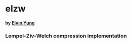# elzw
#### by [Elvin Yung](https://github.com/elvinyung)
### Lempel-Ziv-Welch compression implementation
